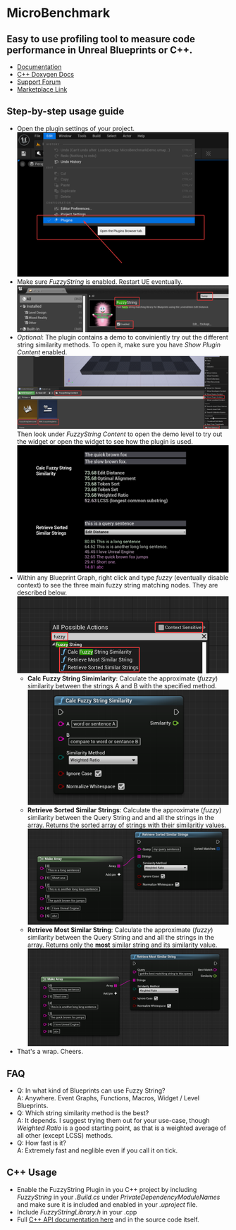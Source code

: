 # MicroBenchmark
## Easy to use profiling tool to measure code performance in Unreal Blueprints or C++.

- [Documentation](https://maschere.github.io/asset-documentation/fuzzy-string)
- [C++ Doxygen Docs](https://maschere.github.io/asset-documentation/fuzzy-string/docs/index.html)
- [Support Forum](https://github.com/maschere/asset-documentation/discussions/categories/fuzzy-string)
- [Marketplace Link](https://www.unrealengine.com/marketplace/en-US/profile/maschere)


## Step-by-step usage guide
- Open the plugin settings of your project.
  <br/><img src="./imgs/1.png"/>
- Make sure *FuzzyString* is enabled. Restart UE eventually. <br/><img src="./imgs/2.png"/>
- *Optional*: The plugin contains a demo to conviniently try out the different string similarity methods. To open it, make sure you have *Show Plugin Content* enabled. <br/><img src="./imgs/3.png"/><br/> Then look under *FuzzyString Content* to open the demo level to try out the widget or open the widget to see how the plugin is used. <br/><img src="./imgs/4.png"/>
- Within any Blueprint Graph, right click and type *fuzzy* (eventually disable context) to see the three main fuzzy string matching nodes. They are described below. <br/><img src="./imgs/5.png"/>
  - **Calc Fuzzy String Simimlarity**: Calculate the approximate (*fuzzy*) similarity between the strings A and B with the specified method. <br/><img src="./imgs/6.png"/>
  - **Retrieve Sorted Similar Strings**: Calculate the approximate (*fuzzy*) similarity between the Query String and and all the strings in the array. Returns the sorted array of strings with their similaritiy values. <br/><img src="./imgs/7.png"/>
  - **Retrieve Most Similar String**: Calculate the approximate (*fuzzy*) similarity between the Query String and and all the strings in the array. Returns only the **most** similar string and its similarity value. <br/><img src="./imgs/8.png"/>
- That's a wrap. Cheers.

## FAQ
- Q: In what kind of Blueprints can use Fuzzy String?<br/>
  A: Anywhere. Event Graphs, Functions, Macros, Widget / Level Blueprints.
- Q: Which string similarity method is the best?<br/>
  A: It depends. I suggest trying them out for your use-case, though *Weighted Ratio* is a good starting point, as that is a weighted average of all other (except LCSS) methods.
- Q: How fast is it?<br/>
  A: Extremely fast and neglible even if you call it on tick.
  

## C++ Usage
- Enable the FuzzyString Plugin in you C++ project by including *FuzzyString* in your *.Build.cs* under *PrivateDependencyModuleNames* and make sure it is included and enabled in your *.uproject* file.
- Include *FuzzyStringLibrary.h* in your .cpp
- Full [C++ API documentation here](./docs/index.html) and in the source code itself.
